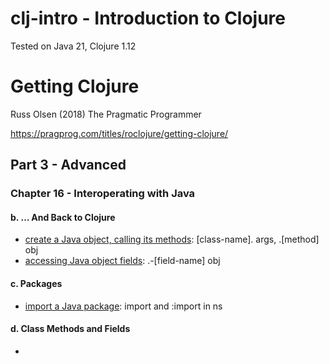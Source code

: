 # clj-intro - Introduction to Clojure
Tested on Java 21, Clojure 1.12

# Getting Clojure
Russ Olsen (2018) The Pragmatic Programmer

https://pragprog.com/titles/roclojure/getting-clojure/

## Part 3 - Advanced

### Chapter 16 - Interoperating with Java
#### b. … And Back to Clojure
- [create a Java object, calling its methods](ch16/b/e1.clj): [class-name]. args, .[method] obj  
- [accessing Java object fields](ch16/b/e2.clj): .-[field-name] obj
#### c. Packages
- [import a Java package](ch16/c/e1.clj): import and :import in ns
#### d. Class Methods and Fields
- []()